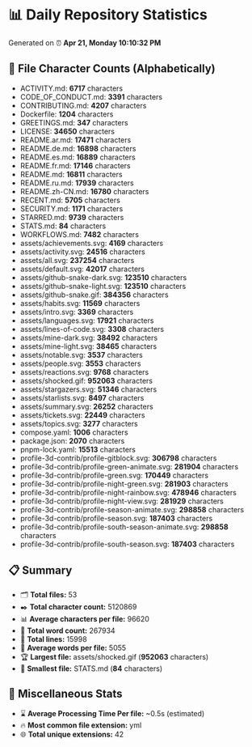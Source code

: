# 📊 Daily Repository Statistics
Generated on ⏰ **Apr 21, Monday 10:10:32 PM**

## 📂 File Character Counts (Alphabetically)
- ACTIVITY.md: **6717** characters
- CODE_OF_CONDUCT.md: **3391** characters
- CONTRIBUTING.md: **4207** characters
- Dockerfile: **1204** characters
- GREETINGS.md: **347** characters
- LICENSE: **34650** characters
- README.ar.md: **17471** characters
- README.de.md: **16898** characters
- README.es.md: **16889** characters
- README.fr.md: **17146** characters
- README.md: **16811** characters
- README.ru.md: **17939** characters
- README.zh-CN.md: **16780** characters
- RECENT.md: **5705** characters
- SECURITY.md: **1171** characters
- STARRED.md: **9739** characters
- STATS.md: **84** characters
- WORKFLOWS.md: **7482** characters
- assets/achievements.svg: **4169** characters
- assets/activity.svg: **24516** characters
- assets/all.svg: **237254** characters
- assets/default.svg: **42017** characters
- assets/github-snake-dark.svg: **123510** characters
- assets/github-snake-light.svg: **123510** characters
- assets/github-snake.gif: **384356** characters
- assets/habits.svg: **11569** characters
- assets/intro.svg: **3369** characters
- assets/languages.svg: **17921** characters
- assets/lines-of-code.svg: **3308** characters
- assets/mine-dark.svg: **38492** characters
- assets/mine-light.svg: **38465** characters
- assets/notable.svg: **3537** characters
- assets/people.svg: **3553** characters
- assets/reactions.svg: **9768** characters
- assets/shocked.gif: **952063** characters
- assets/stargazers.svg: **51346** characters
- assets/starlists.svg: **8497** characters
- assets/summary.svg: **26252** characters
- assets/tickets.svg: **22449** characters
- assets/topics.svg: **3277** characters
- compose.yaml: **1006** characters
- package.json: **2070** characters
- pnpm-lock.yaml: **15513** characters
- profile-3d-contrib/profile-gitblock.svg: **306798** characters
- profile-3d-contrib/profile-green-animate.svg: **281904** characters
- profile-3d-contrib/profile-green.svg: **170449** characters
- profile-3d-contrib/profile-night-green.svg: **281903** characters
- profile-3d-contrib/profile-night-rainbow.svg: **478946** characters
- profile-3d-contrib/profile-night-view.svg: **281929** characters
- profile-3d-contrib/profile-season-animate.svg: **298858** characters
- profile-3d-contrib/profile-season.svg: **187403** characters
- profile-3d-contrib/profile-south-season-animate.svg: **298858** characters
- profile-3d-contrib/profile-south-season.svg: **187403** characters

## 📋 Summary
- 🗂️ **Total files:** 53
- ✒️ **Total character count:** 5120869
- 📊 **Average characters per file:** 96620
- 📝 **Total word count:** 267934
- 🧾 **Total lines:** 15998
- 📐 **Average words per file:** 5055
- 🏆 **Largest file:** assets/shocked.gif (**952063** characters)
- 🥉 **Smallest file:** STATS.md (**84** characters)

## 🌟 Miscellaneous Stats
- ⌛ **Average Processing Time Per file:** ~0.5s (estimated)
- 🔥 **Most common file extension:** yml
- 🌐 **Total unique extensions:** 42
